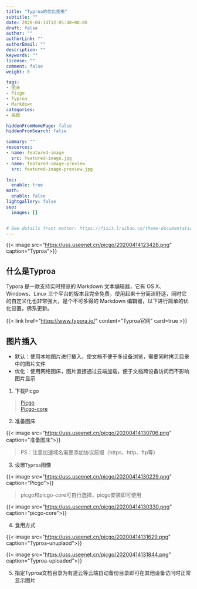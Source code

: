 ```yaml
---
title: "Typroa的优化使用"
subtitle: ""
date: 2020-04-14T12:05:48+08:00
draft: false
author: ""
authorLink: ""
authorEmail: ""
description: ""
keywords: ""
license: ""
comment: false
weight: 0

tags:
- 图床
- Picgo
- Typroa
- Markdown
categories:
- 捣鼓

hiddenFromHomePage: false
hiddenFromSearch: false

summary: ""
resources:
- name: featured-image
  src: featured-image.jpg
- name: featured-image-preview
  src: featured-image-preview.jpg

toc:
  enable: true
math:
  enable: false
lightgallery: false
seo:
  images: []


# See details front matter: https://fixit.lruihao.cn/theme-documentation-content/#front-matter
---
```


<!--more-->
<!-- ![Typroa](https://uss.useenet.cn/picgo/20200414123428.png) -->
{{< image src="https://uss.useenet.cn/picgo/20200414123428.png" caption="Typroa">}}

## 什么是Typroa
Typora 是一款支持实时预览的 Markdown 文本编辑器，它有 OS X、Windows、Linux 三个平台的版本且完全免费，使用起来十分简洁舒适，同时它的自定义化也非常强大，是个不可多得的 Markdown 编辑器，以下进行简单的优化设置，佛系更新。
<!--more-->
<!-- > Typroa官网    [飞机直达](https://www.typora.io/) -->
{{< link href="https://www.typora.io/" content="Typroa官网" card=true >}}

## 图片插入
- 默认：使用本地图片进行插入，使文档不便于多设备浏览，需要同时拷贝目录中的图片文件
- 优化：使用网络图床，图片直接通过云端加载，便于文档跨设备访问而不影响图片显示

1. 下载Picgo  
> [Picgo](https://github.com/Molunerfinn/PicGo/releases)  
> [Picgo-core](https://github.com/PicGo/PicGo-Core)

2. 准备图床
<!-- ![](https://uss.useenet.cn/picgo/20200414130706.png) -->
{{< image src="https://uss.useenet.cn/picgo/20200414130706.png" caption="准备图床">}}
> PS：注意加速域名需要添加协议前缀（https、http、ftp等）

3. 设置`Typroa`图像
<!-- ![Picgo](https://uss.useenet.cn/picgo/20200414130229.png) -->
{{< image src="https://uss.useenet.cn/picgo/20200414130229.png" caption="Picgo">}}

> picgo和picgo-core可自行选择，picgo安装即可使用
<!-- ![picgo-core](https://uss.useenet.cn/picgo/20200414130330.png) -->
{{< image src="https://uss.useenet.cn/picgo/20200414130330.png" caption="picgo-core">}}

4. 食用方式
<!-- ![Typroa-unuplaod](https://uss.useenet.cn/picgo/20200414131629.png) -->
{{< image src="https://uss.useenet.cn/picgo/20200414131629.png" caption="Typroa-unuplaod">}}

<!-- ![Typroa-uploaded](https://uss.useenet.cn/picgo/20200414131844.png) -->
{{< image src="https://uss.useenet.cn/picgo/20200414131844.png" caption="Typroa-uploaded">}}

5. 指定Typroa文档目录为有道云等云端自动备份目录即可在其他设备访问时正常显示图片